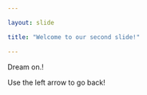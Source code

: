 ```yaml
---

layout: slide

title: "Welcome to our second slide!"

---
```


Dream on.!

Use the left arrow to go back!

